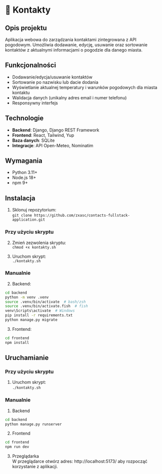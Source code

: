 # 📩 Kontakty

## Opis projektu
Aplikacja webowa do zarządzania kontaktami zintegrowana z API pogodowym. Umożliwia dodawanie, edycję, usuwanie oraz sortowanie kontaktów z aktualnymi informacjami o pogodzie dla danego miasta.

## Funkcjonalności
- Dodawanie/edycja/usuwanie kontaktów
- Sortowanie po nazwisku lub dacie dodania
- Wyświetlanie aktualnej temperatury i warunków pogodowych dla miasta kontaktu
- Walidacja danych (unikalny adres email i numer telefonu)
- Responsywny interfejs

## Technologie
- **Backend**: Django, Django REST Framework
- **Frontend**: React, Tailwind, Yup
- **Baza danych**: SQLite
- **Integracje**: API Open-Meteo, Nominatim

## Wymagania
- Python 3.11+
- Node.js 18+
- npm 9+

## Instalacja
1. Sklonuj repozytorium:\
`git clone https://github.com/zxasc/contacts-fullstack-application.git`

### Przy użyciu skryptu
2. Zmień zezwolenia skryptu:\
`chmod +x kontakty.sh`

3. Uruchom skrypt:\
`./kontakty.sh`

### Manualnie
2. Backend:
```bash
cd backend
python -m venv .venv
source .venv/bin/activate  # bash/zsh
source .venv/bin/activate.fish  # fish
venv\Scripts\activate  # Windows
pip install -r requirements.txt
python manage.py migrate
```

3. Frontend:
```bash
cd frontend
npm install
```

## Uruchamianie

### Przy użyciu skryptu
1. Uruchom skrypt:\
`./kontakty.sh`

### Manualnie
1. Backend
```bash
cd backend
python manage.py runserver
```

2. Frontend
```bash
cd frontend
npm run dev
```

3. Przeglądarka\
W przeglądarce otwórz adres: http://localhost:5173/ aby rozpocząć korzystanie z aplikacji.
